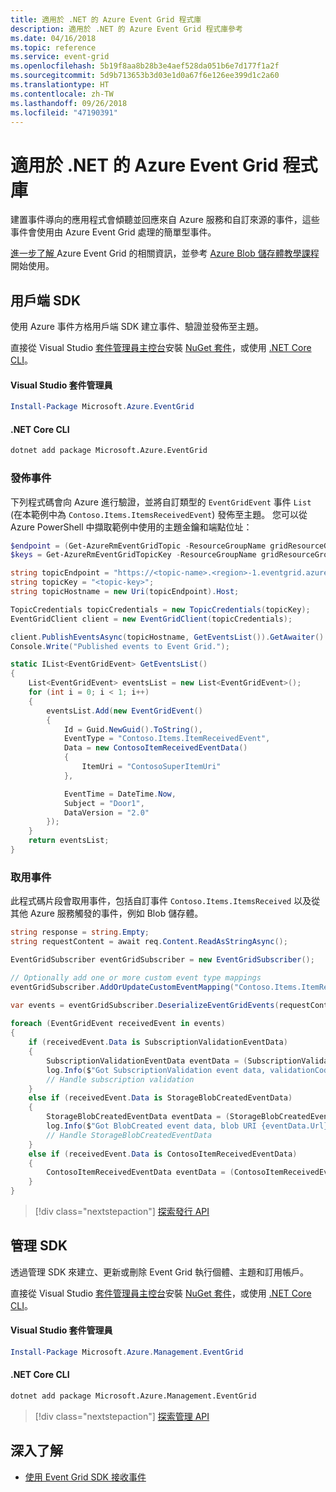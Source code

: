 ```yaml
---
title: 適用於 .NET 的 Azure Event Grid 程式庫
description: 適用於 .NET 的 Azure Event Grid 程式庫參考
ms.date: 04/16/2018
ms.topic: reference
ms.service: event-grid
ms.openlocfilehash: 5b19f8aa8b28b3e4aef528da051b6e7d177f1a2f
ms.sourcegitcommit: 5d9b713653b3d03e1d0a67f6e126ee399d1c2a60
ms.translationtype: HT
ms.contentlocale: zh-TW
ms.lasthandoff: 09/26/2018
ms.locfileid: "47190391"
---
```

# <a name="azure-event-grid-libraries-for-net"></a>適用於 .NET 的 Azure Event Grid 程式庫

建置事件導向的應用程式會傾聽並回應來自 Azure 服務和自訂來源的事件，這些事件會使用由 Azure Event Grid 處理的簡單型事件。

[進一步了解 ](/azure/event-grid/overview)Azure Event Grid 的相關資訊，並參考 [Azure Blob 儲存體教學課程](/azure/storage/blobs/storage-blob-event-quickstart-powershell)開始使用。 

## <a name="client-sdk"></a>用戶端 SDK

使用 Azure 事件方格用戶端 SDK 建立事件、驗證並發佈至主題。

直接從 Visual Studio [套件管理員主控台][PackageManager]安裝 [NuGet 套件](https://www.nuget.org/packages/Microsoft.Azure.Management.Network.Fluent)，或使用 [.NET Core CLI][DotNetCLI]。

#### <a name="visual-studio-package-manager"></a>Visual Studio 套件管理員

```powershell
Install-Package Microsoft.Azure.EventGrid
```

#### <a name="net-core-cli"></a>.NET Core CLI

```bash
dotnet add package Microsoft.Azure.EventGrid 
```

### <a name="publish-events"></a>發佈事件

下列程式碼會向 Azure 進行驗證，並將自訂類型的 `EventGridEvent` 事件 `List` (在本範例中為 `Contoso.Items.ItemsReceivedEvent`) 發佈至主題。 您可以從 Azure PowerShell 中擷取範例中使用的主題金鑰和端點位址：

```powershell
$endpoint = (Get-AzureRmEventGridTopic -ResourceGroupName gridResourceGroup -Name <topic-name>).Endpoint
$keys = Get-AzureRmEventGridTopicKey -ResourceGroupName gridResourceGroup -Name <topic-name>
```

```csharp
string topicEndpoint = "https://<topic-name>.<region>-1.eventgrid.azure.net/api/events";
string topicKey = "<topic-key>";
string topicHostname = new Uri(topicEndpoint).Host;

TopicCredentials topicCredentials = new TopicCredentials(topicKey);
EventGridClient client = new EventGridClient(topicCredentials);

client.PublishEventsAsync(topicHostname, GetEventsList()).GetAwaiter().GetResult();
Console.Write("Published events to Event Grid.");

static IList<EventGridEvent> GetEventsList()
{
    List<EventGridEvent> eventsList = new List<EventGridEvent>();
    for (int i = 0; i < 1; i++)
    {
        eventsList.Add(new EventGridEvent()
        {
            Id = Guid.NewGuid().ToString(),
            EventType = "Contoso.Items.ItemReceivedEvent",
            Data = new ContosoItemReceivedEventData()
            {
                ItemUri = "ContosoSuperItemUri"
            },

            EventTime = DateTime.Now,
            Subject = "Door1",
            DataVersion = "2.0"
        });
    }
    return eventsList;
}
```

### <a name="consume-events"></a>取用事件

此程式碼片段會取用事件，包括自訂事件 `Contoso.Items.ItemsReceived` 以及從其他 Azure 服務觸發的事件，例如 Blob 儲存體。

```csharp
string response = string.Empty;
string requestContent = await req.Content.ReadAsStringAsync();

EventGridSubscriber eventGridSubscriber = new EventGridSubscriber();

// Optionally add one or more custom event type mappings
eventGridSubscriber.AddOrUpdateCustomEventMapping("Contoso.Items.ItemReceived", typeof(ContosoItemReceivedEventData));

var events = eventGridSubscriber.DeserializeEventGridEvents(requestContent);            
 
foreach (EventGridEvent receivedEvent in events)
{
    if (receivedEvent.Data is SubscriptionValidationEventData)
    {
        SubscriptionValidationEventData eventData = (SubscriptionValidationEventData)receivedEvent.Data;
        log.Info($"Got SubscriptionValidation event data, validationCode: {eventData.ValidationCode},  validationUrl: {eventData.ValidationUrl}, topic: {eventGridEvent.Topic}");
        // Handle subscription validation
    }
    else if (receivedEvent.Data is StorageBlobCreatedEventData)
    {
        StorageBlobCreatedEventData eventData = (StorageBlobCreatedEventData)receivedEvent.Data;
        log.Info($"Got BlobCreated event data, blob URI {eventData.Url}");
        // Handle StorageBlobCreatedEventData
    }
    else if (receivedEvent.Data is ContosoItemReceivedEventData)
    {
        ContosoItemReceivedEventData eventData = (ContosoItemReceivedEventData)receivedEvent.Data;
    }
}
```

> [!div class="nextstepaction"]
> [探索發行 API](/dotnet/api/overview/azure/eventgrid/publish)

## <a name="management-sdk"></a>管理 SDK

透過管理 SDK 來建立、更新或刪除 Event Grid 執行個體、主題和訂用帳戶。

直接從 Visual Studio [套件管理員主控台][PackageManager]安裝 [NuGet 套件](https://www.nuget.org/packages/Microsoft.Azure.Management.Network.Fluent)，或使用 [.NET Core CLI][DotNetCLI]。


#### <a name="visual-studio-package-manager"></a>Visual Studio 套件管理員

```powershell
Install-Package Microsoft.Azure.Management.EventGrid
```

#### <a name="net-core-cli"></a>.NET Core CLI

```bash
dotnet add package Microsoft.Azure.Management.EventGrid
```

> [!div class="nextstepaction"]
> [探索管理 API](/dotnet/api/overview/azure/eventgrid/management)

## <a name="learn-more"></a>深入了解

- [使用 Event Grid SDK 接收事件](/azure/event-grid/receive-events)

[PackageManager]: https://docs.microsoft.com/nuget/tools/package-manager-console
[DotNetCLI]: https://docs.microsoft.com/dotnet/core/tools/dotnet-add-package

